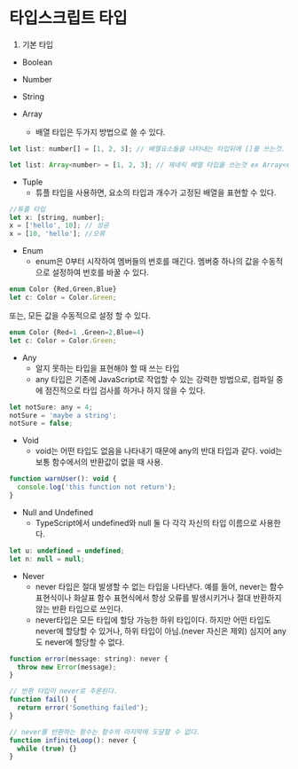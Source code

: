 # 타입스크립트 타입

1. 기본 타입

- Boolean
- Number
- String

- Array
  - 배열 타입은 두가지 방법으로 쓸 수 있다.

```javascript
let list: number[] = [1, 2, 3]; // 배열요소들을 나타내는 타입뒤에 []를 쓰는것.
```

```javascript
let list: Array<number> = [1, 2, 3]; // 제네릭 배열 타입을 쓰는것 ex Array<elemType>
```

- Tuple
  - 튜플 타입을 사용하면, 요소의 타입과 개수가 고정된 배열을 표현할 수 있다.

```javascript
//튜플 타입
let x: [string, number];
x = ['hello', 10]; // 성공
x = [10, 'hello']; //오류
```

- Enum
  - enum은 0부터 시작하여 멤버들의 번호를 매긴다. 멤버중 하나의 값을 수동적으로 설정하여 번호를 바꿀 수 있다.

```javascript
enum Color {Red,Green,Blue}
let c: Color = Color.Green;
```

또는, 모든 값을 수동적으로 설정 할 수 있다.

```javascript
enum Color {Red=1 ,Green=2,Blue=4}
let c: Color = Color.Green;
```

- Any
  - 알지 못하는 타입을 표현해야 할 때 쓰는 타입
  - any 타입은 기존에 JavaScript로 작업할 수 있는 강력한 방법으로, 컴파일 중에 점진적으로 타입 검사를 하거나 하지 않을 수 있다.

```javascript
let notSure: any = 4;
notSure = 'maybe a string';
notSure = false;
```

- Void
  - void는 어떤 타입도 없음을 나타내기 때문에 any의 반대 타입과 같다. void는 보통 함수에서의 반환값이 없을 때 사용.

```javascript
function warnUser(): void {
  console.log('this function not return');
}
```

- Null and Undefined
  - TypeScript에서 undefined와 null 둘 다 각각 자신의 타입 이름으로 사용한다.

```javascript
let u: undefined = undefined;
let n: null = null;
```

- Never
  - never 타입은 절대 발생할 수 없는 타입을 나타낸다. 예를 들어, never는 함수 표현식이나 화살표 함수 표현식에서 항상 오류를 발생시키거나 절대 반환하지 않는 반환 타입으로 쓰인다.
  - never타입은 모든 타입에 할당 가능한 하위 타입이다. 하지만 어떤 타입도 never에 할당할 수 있거나, 하위 타입이 아님.(never 자신은 제외) 심지어 any 도 never에 할당할 수 없다.

```javascript
function error(message: string): never {
  throw new Error(message);
}

// 반환 타입이 never로 추론된다.
function fail() {
  return error('Something failed');
}

// never를 반환하는 함수는 함수의 마지막에 도달할 수 없다.
function infiniteLoop(): never {
  while (true) {}
}
```

